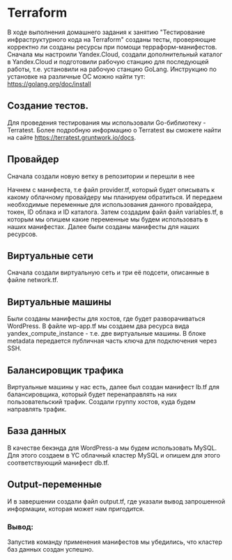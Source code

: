 # Terraform

В ходе выполнения домашнего задания к занятию "Тестирование инфраструктурного кода на Terraform" созданы тесты, проверяющие корректно ли созданы ресурсы при помощи терраформ-манифестов.
Сначала мы настроили Yandex.Cloud, создали дополнительный каталог в Yandex.Cloud и подготовили рабочую станцию для последующей работы, т.е. установили на рабочую станцию GoLang.
Инструкцию по установке на различные ОС можно найти тут: https://golang.org/doc/install
## Создание тестов.
Для проведения тестирования мы использовали Go-библиотеку - Terratest. 
Более подробную информацию о Terratest вы сможете найти на сайте https://terratest.gruntwork.io/docs.
## Провайдер
Сначала создали новую ветку в репозитории и перешли в нее



Начнем с манифеста, т.е файл provider.tf, который будет описывать к какому облачному провайдеру мы планируем обратиться. И передаем необходимые переменные для использования данного провайдера, токен, ID облака и ID каталога. Затем создадим файл файл variables.tf, в которым мы опишем какие переменные мы будем использовать в наших манифестах. 
Далее были созданы манифесты для наших ресурсов. 
## Виртуальные сети
Сначала создали виртуальную сеть и три её подсети, описанные в файле network.tf.
## Виртуальные машины
Были созданы манифесты для хостов, где будет разворачиваться WordPress. В файле wp-app.tf мы создаем два ресурса вида yandex_compute_instance - т.е. две виртуальные машины. В блоке metadata передается публичная часть ключа для подключения через SSH.
## Балансировщик трафика
Виртуальные машины у нас есть, далее был создан манифест lb.tf для балансировщика, который будет перенаправлять на них пользовательский трафик. Создали группу хостов, куда будем направлять трафик.
## База данных
В качестве бекэнда для WordPress-а мы будем использовать MySQL.
Для этого создаем в YC облачный кластер MySQL и опишем для этого соответствующий манифест db.tf.
## Output-переменные
И в завершении создали файл output.tf, где указали вывод запрошенной информации, которая может нам пригодится.
### Вывод: 
Запустив команду применения манифестов мы убедились, что кластер баз данных создан успешно.